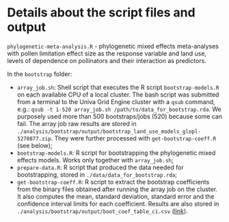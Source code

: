 # Details about the script files and output

`phylogenetic-meta-analysis.R` - phylogenetic mixed effects meta-analyses with pollen limitation effect size as the response variable and land use, levels of dependence on pollinators and their interaction as predictors.

In the `bootstrap` folder:

- `array_job.sh`: Shell script that executes the R script `bootstrap-models.R` on each available CPU of a local cluster. The bash script was submitted from a terminal to the Univa Grid Engine cluster with a `qsub` command, e.g.: `qsub -t 1-520 array_job.sh /path/to/data_for_bootstrap.rda`. We purposely used more than 500 bootstraps/jobs (520) because some can fail. The array job raw results are stored in `./analysis/bootstrap/output/bootstrap_land_use_models_glopl-5270877.zip`. They were further processed with `get-bootstrap-coeff.R` (see below);
- `bootstrap-models.R`: R script for bootstrapping the phylogenetic mixed effects models. Works only together with `array_job.sh`;
- `prepare-data.R`: R script that produced the data needed for bootstrapping, stored in `./data/data_for_bootstrap.rda`;
- `get-bootstrap-coeff.R`: R script to extract the bootstrap coefficients from the binary files obtained after running the array job on the cluster. It also computes the mean, standard deviation, standard error and the confidence interval limits for each coefficient. Results are also stored in `./analysis/bootstrap/output/boot_coef_table_ci.csv` ([link][1]).

[1]: https://raw.githubusercontent.com/idiv-biodiversity/pollen-limitation-land-use/master/analysis/bootstrap/output/boot_coef_table_ci.csv
